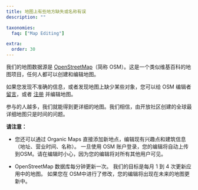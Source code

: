 ```yaml
---
title: 地图上有些地方缺失或名称有误
description: ""

taxonomies:
  faq: ["Map Editing"]

extra:
  order: 30
---
```


我们的地图数据源是 [OpenStreetMap](https://welcome.openstreetmap.org/)（简称 OSM）。这是一个类似维基百科的地图项目，任何人都可以创建和编辑地图。

如果您发现不准确的信息，或者发现地图上缺少某些对象，您可以给 OSM 编辑者 [留言](https://www.openstreetmap.org/note/new)，或者 [注册](https://www.openstreetmap.org/user/new) 并编辑地图。

参与的人越多，我们就能得到更详细的地图。我们相信，由开放社区创建的全球最详细地图只是时间的问题。

**请注意：**

* 您还可以通过 Organic Maps 直接添加新地点，编辑现有兴趣点和建筑信息（地址、营业时间、名称）。 一旦使用 OSM 账户登录，您的编辑将自动上传到OSM。请在编辑时小心，因为您的编辑将对所有其他用户可见。

* OpenStreetMap 数据库每分钟更新一次。 我们的目标是每月 1 到 4 次更新应用中的地图。 如果您在 OSM中进行了修改，您的编辑将出现在未来的地图更新中。
